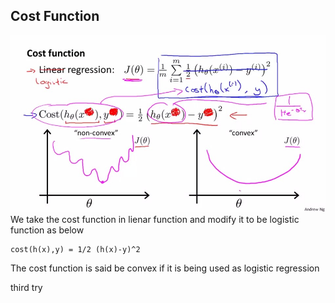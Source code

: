 ## Cost Function

![](picture/chapter3.5.png)
We take the cost function in lienar function and modify it to be logistic function as below
```
cost(h(x),y) = 1/2 (h(x)-y)^2
```
The cost function is said be convex if it is being used as logistic regression

third try